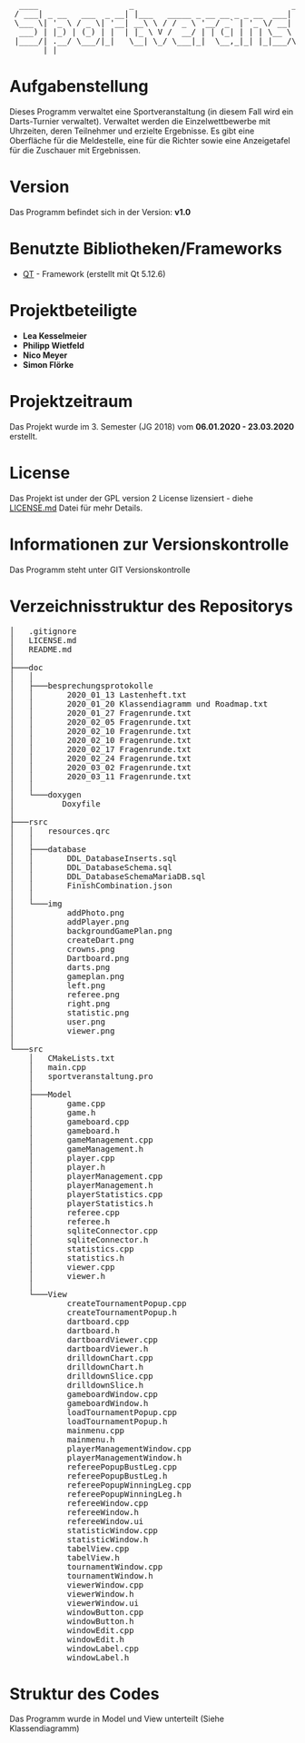 <pre>
  ____                   _                                 _        _ _                     
 / ___| _ __   ___  _ __| |___   _____ _ __ __ _ _ __  ___| |_ __ _| | |_ _   _ _ __   __ _ 
 \___ \| '_ \ / _ \| '__| __\ \ / / _ \ '__/ _` | '_ \/ __| __/ _` | | __| | | | '_ \ / _` |
  ___) | |_) | (_) | |  | |_ \ V /  __/ | | (_| | | | \__ \ || (_| | | |_| |_| | | | | (_| |
 |____/| .__/ \___/|_|   \__| \_/ \___|_|  \__,_|_| |_|___/\__\__,_|_|\__|\__,_|_| |_|\__, |
       |_|                                                                            |___/ 
</pre>       

# Aufgabenstellung

Dieses Programm verwaltet eine Sportveranstaltung (in diesem Fall wird ein Darts-Turnier verwaltet). 
Verwaltet werden die Einzelwettbewerbe mit Uhrzeiten, deren Teilnehmer und erzielte Ergebnisse. 
Es gibt eine Oberfläche für die Meldestelle, eine für die Richter sowie eine Anzeigetafel für die Zuschauer 
mit Ergebnissen.

# Version
Das Programm befindet sich in der Version: **v1.0**

# Benutzte Bibliotheken/Frameworks

* [QT](https://www.qt.io/) - Framework (erstellt mit Qt 5.12.6)


# Projektbeteiligte

* **Lea Kesselmeier**
* **Philipp Wietfeld**
* **Nico Meyer**
* **Simon Flörke**

# Projektzeitraum
Das Projekt wurde im 3. Semester (JG 2018) vom **06.01.2020 - 23.03.2020** erstellt.

# License

Das Projekt ist under der GPL version 2 License lizensiert - diehe [LICENSE.md](LICENSE.md) Datei für mehr Details.

# Informationen zur Versionskontrolle

Das Programm steht unter GIT Versionskontrolle

# Verzeichnisstruktur des Repositorys

<pre>
│   .gitignore
│   LICENSE.md
│   README.md
│               
├───doc
│   │   
│   ├───besprechungsprotokolle
│   │       2020_01_13 Lastenheft.txt
│   │       2020_01_20 Klassendiagramm und Roadmap.txt
│   │       2020_01_27 Fragenrunde.txt
│   │       2020_02_05 Fragenrunde.txt
│   │       2020_02_10 Fragenrunde.txt
│   │       2020_02_10 Fragenrunde.txt
│   │       2020_02_17 Fragenrunde.txt
│   │       2020_02_24 Fragenrunde.txt
│   │       2020_03_02 Fragenrunde.txt
│   │       2020_03_11 Fragenrunde.txt
│   │       
│   └───doxygen
│          Doxyfile
│
├───rsrc
│   │   resources.qrc
│   │   
│   ├───database
│   │       DDL_DatabaseInserts.sql
│   │       DDL_DatabaseSchema.sql
│   │       DDL_DatabaseSchemaMariaDB.sql
│   │       FinishCombination.json
│   │       
│   └───img
│           addPhoto.png
│           addPlayer.png
│           backgroundGamePlan.png
│           createDart.png
│           crowns.png
│           Dartboard.png
│           darts.png
│           gameplan.png
│           left.png
│           referee.png
│           right.png
│           statistic.png
│           user.png
│           viewer.png
│           
└───src
    │   CMakeLists.txt
    │   main.cpp
    │   sportveranstaltung.pro
    │               
    ├───Model
    │       game.cpp
    │       game.h
    │       gameboard.cpp
    │       gameboard.h
    │       gameManagement.cpp
    │       gameManagement.h
    │       player.cpp
    │       player.h
    │       playerManagement.cpp
    │       playerManagement.h
    │       playerStatistics.cpp
    │       playerStatistics.h
    │       referee.cpp
    │       referee.h
    │       sqliteConnector.cpp
    │       sqliteConnector.h
    │       statistics.cpp
    │       statistics.h
    │       viewer.cpp
    │       viewer.h
    │       
    └───View
            createTournamentPopup.cpp
            createTournamentPopup.h
            dartboard.cpp
            dartboard.h
            dartboardViewer.cpp
            dartboardViewer.h
            drilldownChart.cpp
            drilldownChart.h
            drilldownSlice.cpp
            drilldownSlice.h
            gameboardWindow.cpp
            gameboardWindow.h
            loadTournamentPopup.cpp
            loadTournamentPopup.h
            mainmenu.cpp
            mainmenu.h
            playerManagementWindow.cpp
            playerManagementWindow.h
            refereePopupBustLeg.cpp
            refereePopupBustLeg.h
            refereePopupWinningLeg.cpp
            refereePopupWinningLeg.h
            refereeWindow.cpp
            refereeWindow.h
            refereeWindow.ui
            statisticWindow.cpp
            statisticWindow.h
            tabelView.cpp
            tabelView.h
            tournamentWindow.cpp
            tournamentWindow.h
            viewerWindow.cpp
            viewerWindow.h
            viewerWindow.ui
            windowButton.cpp
            windowButton.h
            windowEdit.cpp
            windowEdit.h
            windowLabel.cpp
            windowLabel.h
</pre>

# Struktur des Codes
Das Programm wurde in Model und View unterteilt (Siehe Klassendiagramm)
